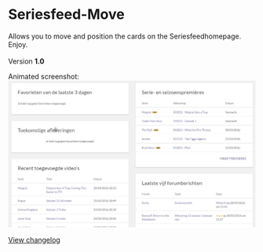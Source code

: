 # Seriesfeed-Move
Allows you to move and position the cards on the Seriesfeedhomepage.
<BR/>
Enjoy.
<BR/><BR/>
Version <strong>1.0</strong>

Animated screenshot:<BR/>
![Version 1.0](https://raw.githubusercontent.com/TomONeill/Seriesfeed-Move/master/Screenshots/1.0.gif "Version 1.0")

<A HREF="https://raw.githubusercontent.com/TomONeill/Seriesfeed-Move/master/Changelog.txt">View changelog</A>
